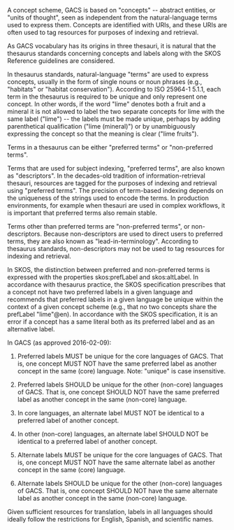 A concept scheme, GACS is based on "concepts" -- abstract entities, or
"units of thought", seen as independent from the natural-language terms used to
express them.  Concepts are identified with URIs, and these URIs are often 
used to tag resources for purposes of indexing and retrieval.

As GACS vocabulary has its origins in three thesauri, it is natural that the
thesaurus standards concerning concepts and labels along with the SKOS
Reference guidelines are considered. 

In thesaurus standards, natural-language "terms" are used to express concepts,
usually in the form of single nouns or noun phrases (e.g., "habitats" or
"habitat conservation").   According to ISO 25964-1 5.1.1, each term in the
thesaurus is required to be unique and only represent one concept. In other
words, if the word "lime" denotes both a fruit and a mineral it is not allowed
to label the two separate concepts for lime with the same label ("lime") -- the
labels must be made unique, perhaps by adding parenthetical qualification
("lime (mineral)") or by unambiguously expressing the concept so that the
meaning is clear ("lime fruits").

Terms in a thesaurus can be either "preferred terms" or "non-preferred terms". 

Terms that are used for subject indexing, "preferred terms", are also known as
"descriptors". In the decades-old tradition of information-retrieval thesauri,
resources are tagged for the purposes of indexing and retrieval using
"preferred terms". The precision of term-based indexing depends on the
uniqueness of the strings used to encode the terms. In production environments,
for example when thesauri are used in complex workflows, it is important that
preferred terms also remain stable. 

Terms other than preferred terms are "non-preferred terms", or non-descriptors.
Because non-descriptors are used to direct users to preferred terms, they are
also known as "lead-in-terminology".  According to thesaurus standards,
non-descriptors may not be used to tag resources for indexing and retrieval.

In SKOS, the distinction between preferred and non-preferred terms is expressed
with the properties skos:prefLabel and skos:altLabel.  In accordance with
thesaurus practice, the SKOS specification prescribes that a concept not have
two preferred labels in a given language and recommends that preferred labels
in a given language be unique within the context of a given concept scheme
(e.g., that no two concepts share the prefLabel "lime"@en).  In accordance with
the SKOS specification, it is an error if a concept has a same literal both as
its preferred label and as an alternative label.

In GACS (as approved 2016-02-09):

1. Preferred labels MUST be unique for the core languages of GACS. That 
   is, one concept MUST NOT have the same preferred label as another 
   concept in the same (core) language.
   Note: "unique" is case insensitive.

2. Preferred labels SHOULD be unique for the other (non-core) languages 
   of GACS. That is, one concept SHOULD NOT have the same preferred label as 
   another concept in the same (non-core) language.

3. In core languages, an alternate label MUST NOT be identical to a 
   preferred label of another concept.

4. In other (non-core) languages, an alternate label SHOULD NOT be 
   identical to a preferred label of another concept.

5. Alternate labels MUST be unique for the core languages of GACS. That 
   is, one concept MUST NOT have the same alternate label as another 
   concept in the same (core) language.

6. Alternate labels SHOULD be unique for the other (non-core) languages 
   of GACS. That is, one concept SHOULD NOT have the same alternate label as 
   another concept in the same (non-core) language.

Given sufficient resources for translation, labels in all languages should
ideally follow the restrictions for English, Spanish, and scientific names.

